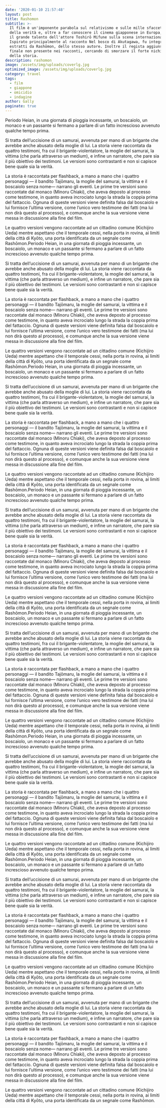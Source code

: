```yaml
---
date: '2020-01-10 21:57:48'
layout: post
title: Rashomon
subtitle: >-
  Il film è un'imponente parabola sul relativismo e sulle mille sfaccettature
  della verità e, oltre a far conoscere il cinema giapponese in Europa, impose
  il grande talento dell'attore Toshirō Mifune sulla scena internazionale.
  Ispirato principalmente al racconto Nel bosco di Akutagawa, fu integrato con
  estratti da Rashōmon, dello stesso autore. Inoltre il regista aggiunse un
  finale non presente nei racconti, cercando di smorzare il forte nichilismo
  della storia.
description: rashomon
image: /assets/img/uploads/coverlg.jpg
optimized_image: /assets/img/uploads/coverlg.jpg
category: travel
tags:
  - film
  - giappone
  - omicidio
  - indagine
author: Gally
paginate: true
---
```

Periodo Heian, in una giornata di pioggia incessante, un boscaiolo, un monaco e un passante si fermano a parlare di un fatto increscioso avvenuto qualche tempo prima.

Si tratta dell’uccisione di un samurai, avvenuta per mano di un brigante che avrebbe anche abusato della moglie di lui. La storia viene raccontata da quattro testimoni, fra cui il brigante-violentatore, la moglie del samurai, la vittima (che parla attraverso un medium), e infine un narratore, che pare sia il più obiettivo dei testimoni. Le versioni sono contrastanti e non si capisce bene quale sia la verità.

La storia è raccontata per flashback, a mano a mano che i quattro personaggi — il bandito Tajōmaru, la moglie del samurai, la vittima e il boscaiolo senza nome— narrano gli eventi. Le prime tre versioni sono raccontate dal monaco (Minoru Chiaki), che aveva deposto al processo come testimone, in quanto aveva incrociato lungo la strada la coppia prima del fattaccio. Ognuna di queste versioni viene definita falsa dal boscaiolo e lui fornisce l’ultima versione, come l’unico vero testimone dei fatti (ma lui non dirà questo al processo), e comunque anche la sua versione viene messa in discussione alla fine del film.

Le quattro versioni vengono raccontate ad un cittadino comune (Kichijiro Ueda) mentre aspettano che il temporale cessi, nella porta in rovina, ai limiti della città di Kyōto, una porta identificata da un segnale come Rashōmon.Periodo Heian, in una giornata di pioggia incessante, un boscaiolo, un monaco e un passante si fermano a parlare di un fatto increscioso avvenuto qualche tempo prima.

Si tratta dell’uccisione di un samurai, avvenuta per mano di un brigante che avrebbe anche abusato della moglie di lui. La storia viene raccontata da quattro testimoni, fra cui il brigante-violentatore, la moglie del samurai, la vittima (che parla attraverso un medium), e infine un narratore, che pare sia il più obiettivo dei testimoni. Le versioni sono contrastanti e non si capisce bene quale sia la verità.

La storia è raccontata per flashback, a mano a mano che i quattro personaggi — il bandito Tajōmaru, la moglie del samurai, la vittima e il boscaiolo senza nome— narrano gli eventi. Le prime tre versioni sono raccontate dal monaco (Minoru Chiaki), che aveva deposto al processo come testimone, in quanto aveva incrociato lungo la strada la coppia prima del fattaccio. Ognuna di queste versioni viene definita falsa dal boscaiolo e lui fornisce l’ultima versione, come l’unico vero testimone dei fatti (ma lui non dirà questo al processo), e comunque anche la sua versione viene messa in discussione alla fine del film.

Le quattro versioni vengono raccontate ad un cittadino comune (Kichijiro Ueda) mentre aspettano che il temporale cessi, nella porta in rovina, ai limiti della città di Kyōto, una porta identificata da un segnale come Rashōmon.Periodo Heian, in una giornata di pioggia incessante, un boscaiolo, un monaco e un passante si fermano a parlare di un fatto increscioso avvenuto qualche tempo prima.

Si tratta dell’uccisione di un samurai, avvenuta per mano di un brigante che avrebbe anche abusato della moglie di lui. La storia viene raccontata da quattro testimoni, fra cui il brigante-violentatore, la moglie del samurai, la vittima (che parla attraverso un medium), e infine un narratore, che pare sia il più obiettivo dei testimoni. Le versioni sono contrastanti e non si capisce bene quale sia la verità.

La storia è raccontata per flashback, a mano a mano che i quattro personaggi — il bandito Tajōmaru, la moglie del samurai, la vittima e il boscaiolo senza nome— narrano gli eventi. Le prime tre versioni sono raccontate dal monaco (Minoru Chiaki), che aveva deposto al processo come testimone, in quanto aveva incrociato lungo la strada la coppia prima del fattaccio. Ognuna di queste versioni viene definita falsa dal boscaiolo e lui fornisce l’ultima versione, come l’unico vero testimone dei fatti (ma lui non dirà questo al processo), e comunque anche la sua versione viene messa in discussione alla fine del film.

Le quattro versioni vengono raccontate ad un cittadino comune (Kichijiro Ueda) mentre aspettano che il temporale cessi, nella porta in rovina, ai limiti della città di Kyōto, una porta identificata da un segnale come Rashōmon.Periodo Heian, in una giornata di pioggia incessante, un boscaiolo, un monaco e un passante si fermano a parlare di un fatto increscioso avvenuto qualche tempo prima.

Si tratta dell’uccisione di un samurai, avvenuta per mano di un brigante che avrebbe anche abusato della moglie di lui. La storia viene raccontata da quattro testimoni, fra cui il brigante-violentatore, la moglie del samurai, la vittima (che parla attraverso un medium), e infine un narratore, che pare sia il più obiettivo dei testimoni. Le versioni sono contrastanti e non si capisce bene quale sia la verità.

La storia è raccontata per flashback, a mano a mano che i quattro personaggi — il bandito Tajōmaru, la moglie del samurai, la vittima e il boscaiolo senza nome— narrano gli eventi. Le prime tre versioni sono raccontate dal monaco (Minoru Chiaki), che aveva deposto al processo come testimone, in quanto aveva incrociato lungo la strada la coppia prima del fattaccio. Ognuna di queste versioni viene definita falsa dal boscaiolo e lui fornisce l’ultima versione, come l’unico vero testimone dei fatti (ma lui non dirà questo al processo), e comunque anche la sua versione viene messa in discussione alla fine del film.

Le quattro versioni vengono raccontate ad un cittadino comune (Kichijiro Ueda) mentre aspettano che il temporale cessi, nella porta in rovina, ai limiti della città di Kyōto, una porta identificata da un segnale come Rashōmon.Periodo Heian, in una giornata di pioggia incessante, un boscaiolo, un monaco e un passante si fermano a parlare di un fatto increscioso avvenuto qualche tempo prima.

Si tratta dell’uccisione di un samurai, avvenuta per mano di un brigante che avrebbe anche abusato della moglie di lui. La storia viene raccontata da quattro testimoni, fra cui il brigante-violentatore, la moglie del samurai, la vittima (che parla attraverso un medium), e infine un narratore, che pare sia il più obiettivo dei testimoni. Le versioni sono contrastanti e non si capisce bene quale sia la verità.

La storia è raccontata per flashback, a mano a mano che i quattro personaggi — il bandito Tajōmaru, la moglie del samurai, la vittima e il boscaiolo senza nome— narrano gli eventi. Le prime tre versioni sono raccontate dal monaco (Minoru Chiaki), che aveva deposto al processo come testimone, in quanto aveva incrociato lungo la strada la coppia prima del fattaccio. Ognuna di queste versioni viene definita falsa dal boscaiolo e lui fornisce l’ultima versione, come l’unico vero testimone dei fatti (ma lui non dirà questo al processo), e comunque anche la sua versione viene messa in discussione alla fine del film.

Le quattro versioni vengono raccontate ad un cittadino comune (Kichijiro Ueda) mentre aspettano che il temporale cessi, nella porta in rovina, ai limiti della città di Kyōto, una porta identificata da un segnale come Rashōmon.Periodo Heian, in una giornata di pioggia incessante, un boscaiolo, un monaco e un passante si fermano a parlare di un fatto increscioso avvenuto qualche tempo prima.

Si tratta dell’uccisione di un samurai, avvenuta per mano di un brigante che avrebbe anche abusato della moglie di lui. La storia viene raccontata da quattro testimoni, fra cui il brigante-violentatore, la moglie del samurai, la vittima (che parla attraverso un medium), e infine un narratore, che pare sia il più obiettivo dei testimoni. Le versioni sono contrastanti e non si capisce bene quale sia la verità.

La storia è raccontata per flashback, a mano a mano che i quattro personaggi — il bandito Tajōmaru, la moglie del samurai, la vittima e il boscaiolo senza nome— narrano gli eventi. Le prime tre versioni sono raccontate dal monaco (Minoru Chiaki), che aveva deposto al processo come testimone, in quanto aveva incrociato lungo la strada la coppia prima del fattaccio. Ognuna di queste versioni viene definita falsa dal boscaiolo e lui fornisce l’ultima versione, come l’unico vero testimone dei fatti (ma lui non dirà questo al processo), e comunque anche la sua versione viene messa in discussione alla fine del film.

Le quattro versioni vengono raccontate ad un cittadino comune (Kichijiro Ueda) mentre aspettano che il temporale cessi, nella porta in rovina, ai limiti della città di Kyōto, una porta identificata da un segnale come Rashōmon.Periodo Heian, in una giornata di pioggia incessante, un boscaiolo, un monaco e un passante si fermano a parlare di un fatto increscioso avvenuto qualche tempo prima.

Si tratta dell’uccisione di un samurai, avvenuta per mano di un brigante che avrebbe anche abusato della moglie di lui. La storia viene raccontata da quattro testimoni, fra cui il brigante-violentatore, la moglie del samurai, la vittima (che parla attraverso un medium), e infine un narratore, che pare sia il più obiettivo dei testimoni. Le versioni sono contrastanti e non si capisce bene quale sia la verità.

La storia è raccontata per flashback, a mano a mano che i quattro personaggi — il bandito Tajōmaru, la moglie del samurai, la vittima e il boscaiolo senza nome— narrano gli eventi. Le prime tre versioni sono raccontate dal monaco (Minoru Chiaki), che aveva deposto al processo come testimone, in quanto aveva incrociato lungo la strada la coppia prima del fattaccio. Ognuna di queste versioni viene definita falsa dal boscaiolo e lui fornisce l’ultima versione, come l’unico vero testimone dei fatti (ma lui non dirà questo al processo), e comunque anche la sua versione viene messa in discussione alla fine del film.

Le quattro versioni vengono raccontate ad un cittadino comune (Kichijiro Ueda) mentre aspettano che il temporale cessi, nella porta in rovina, ai limiti della città di Kyōto, una porta identificata da un segnale come Rashōmon.Periodo Heian, in una giornata di pioggia incessante, un boscaiolo, un monaco e un passante si fermano a parlare di un fatto increscioso avvenuto qualche tempo prima.

Si tratta dell’uccisione di un samurai, avvenuta per mano di un brigante che avrebbe anche abusato della moglie di lui. La storia viene raccontata da quattro testimoni, fra cui il brigante-violentatore, la moglie del samurai, la vittima (che parla attraverso un medium), e infine un narratore, che pare sia il più obiettivo dei testimoni. Le versioni sono contrastanti e non si capisce bene quale sia la verità.

La storia è raccontata per flashback, a mano a mano che i quattro personaggi — il bandito Tajōmaru, la moglie del samurai, la vittima e il boscaiolo senza nome— narrano gli eventi. Le prime tre versioni sono raccontate dal monaco (Minoru Chiaki), che aveva deposto al processo come testimone, in quanto aveva incrociato lungo la strada la coppia prima del fattaccio. Ognuna di queste versioni viene definita falsa dal boscaiolo e lui fornisce l’ultima versione, come l’unico vero testimone dei fatti (ma lui non dirà questo al processo), e comunque anche la sua versione viene messa in discussione alla fine del film.

Le quattro versioni vengono raccontate ad un cittadino comune (Kichijiro Ueda) mentre aspettano che il temporale cessi, nella porta in rovina, ai limiti della città di Kyōto, una porta identificata da un segnale come Rashōmon.
